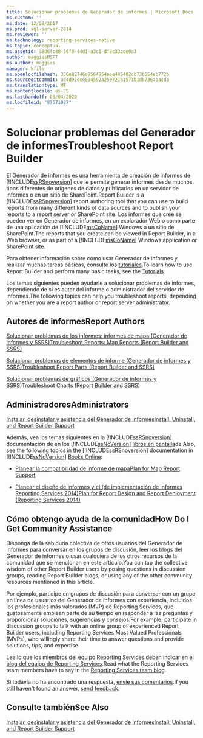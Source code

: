 ```yaml
---
title: Solucionar problemas de Generador de informes | Microsoft Docs
ms.custom: ''
ms.date: 12/29/2017
ms.prod: sql-server-2014
ms.reviewer: ''
ms.technology: reporting-services-native
ms.topic: conceptual
ms.assetid: 3806fc48-56f8-44d1-a3c1-df8c33cce0a3
author: maggiesMSFT
ms.author: maggies
manager: kfile
ms.openlocfilehash: 336e82746e9564954eae445402cb73b654eb772b
ms.sourcegitcommit: ad4d92dce894592a259721a1571b1d8736abacdb
ms.translationtype: MT
ms.contentlocale: es-ES
ms.lasthandoff: 08/04/2020
ms.locfileid: "87671927"
---
```

# <a name="troubleshoot-report-builder"></a><span data-ttu-id="8e762-102">Solucionar problemas del Generador de informes</span><span class="sxs-lookup"><span data-stu-id="8e762-102">Troubleshoot Report Builder</span></span>
  <span data-ttu-id="8e762-103">El Generador de informes es una herramienta de creación de informes de [!INCLUDE[ssRSnoversion](../includes/ssrsnoversion-md.md)] que le permite generar informes desde muchos tipos diferentes de orígenes de datos y publicarlos en un servidor de informes o en un sitio de SharePoint.</span><span class="sxs-lookup"><span data-stu-id="8e762-103">Report Builder is a [!INCLUDE[ssRSnoversion](../includes/ssrsnoversion-md.md)] report authoring tool that you can use to build reports from many different kinds of data sources and to publish your reports to a report server or SharePoint site.</span></span> <span data-ttu-id="8e762-104">Los informes que cree se pueden ver en Generador de informes, en un explorador Web o como parte de una aplicación de [!INCLUDE[msCoName](../includes/msconame-md.md)] Windows o un sitio de SharePoint.</span><span class="sxs-lookup"><span data-stu-id="8e762-104">The reports that you create can be viewed in Report Builder, in a Web browser, or as part of a [!INCLUDE[msCoName](../includes/msconame-md.md)] Windows application or SharePoint site.</span></span>  
  
 <span data-ttu-id="8e762-105">Para obtener información sobre cómo usar Generador de informes y realizar muchas tareas básicas, consulte los [tutoriales](report-builder-tutorials.md).</span><span class="sxs-lookup"><span data-stu-id="8e762-105">To learn how to use Report Builder and perform many basic tasks, see the [Tutorials](report-builder-tutorials.md).</span></span>  
  
 <span data-ttu-id="8e762-106">Los temas siguientes pueden ayudarle a solucionar problemas de informes, dependiendo de si es autor del informe o administrador del servidor de informes.</span><span class="sxs-lookup"><span data-stu-id="8e762-106">The following topics can help you troubleshoot reports, depending on whether you are a report author or report server administrator.</span></span>  
  
## <a name="report-authors"></a><span data-ttu-id="8e762-107">Autores de informes</span><span class="sxs-lookup"><span data-stu-id="8e762-107">Report Authors</span></span>  
 [<span data-ttu-id="8e762-108">Solucionar problemas de los informes: informes de mapa &#40;Generador de informes y SSRS&#41;</span><span class="sxs-lookup"><span data-stu-id="8e762-108">Troubleshoot Reports: Map Reports &#40;Report Builder and SSRS&#41;</span></span>](report-design/troubleshoot-reports-map-reports-report-builder-and-ssrs.md)  
  
 [<span data-ttu-id="8e762-109">Solucionar problemas de elementos de informe &#40;Generador de informes y SSRS&#41;</span><span class="sxs-lookup"><span data-stu-id="8e762-109">Troubleshoot Report Parts &#40;Report Builder and SSRS&#41;</span></span>](report-parts-report-builder-and-ssrs.md)  
  
 [<span data-ttu-id="8e762-110">Solucionar problemas de gráficos &#40;Generador de informes y SSRS&#41;</span><span class="sxs-lookup"><span data-stu-id="8e762-110">Troubleshoot Charts &#40;Report Builder and SSRS&#41;</span></span>](report-design/charts-report-builder-and-ssrs.md)  
  
## <a name="administrators"></a><span data-ttu-id="8e762-111">Administradores</span><span class="sxs-lookup"><span data-stu-id="8e762-111">Administrators</span></span>  
 [<span data-ttu-id="8e762-112">Instalar, desinstalar y asistencia del Generador de informes</span><span class="sxs-lookup"><span data-stu-id="8e762-112">Install, Uninstall, and Report Builder Support</span></span>](../../2014/reporting-services/install-uninstall-and-report-builder-support.md)  
  
 <span data-ttu-id="8e762-113">Además, vea los temas siguientes en la [!INCLUDE[ssRSnoversion](../includes/ssrsnoversion-md.md)] documentación de en los [!INCLUDE[ssNoVersion](../includes/ssnoversion-md.md)] [libros en pantalla](https://go.microsoft.com/fwlink/?linkid=121312)de:</span><span class="sxs-lookup"><span data-stu-id="8e762-113">Also, see the following topics in the [!INCLUDE[ssRSnoversion](../includes/ssrsnoversion-md.md)] documentation in [!INCLUDE[ssNoVersion](../includes/ssnoversion-md.md)] [Books Online](https://go.microsoft.com/fwlink/?linkid=121312):</span></span>  
  
-   [<span data-ttu-id="8e762-114">Planear la compatibilidad de informe de mapa</span><span class="sxs-lookup"><span data-stu-id="8e762-114">Plan for Map Report Support</span></span>](../../2014/reporting-services/plan-for-map-report-support.md)  
  
-   [<span data-ttu-id="8e762-115">Planear el diseño de informes y el &#40;de implementación de informes Reporting Services 2014&#41;</span><span class="sxs-lookup"><span data-stu-id="8e762-115">Plan for Report Design and Report Deployment &#40;Reporting Services 2014&#41;</span></span>](plan-for-report-design-and-report-deployment-reporting-services.md)  
  
## <a name="how-do-i-get-community-assistance"></a><span data-ttu-id="8e762-116">Cómo obtengo ayuda de la comunidad</span><span class="sxs-lookup"><span data-stu-id="8e762-116">How Do I Get Community Assistance</span></span>  
 <span data-ttu-id="8e762-117">Disponga de la sabiduría colectiva de otros usuarios del Generador de informes para conversar en los grupos de discusión, leer los blogs del Generador de informes o usar cualquiera de los otros recursos de la comunidad que se mencionan en este artículo.</span><span class="sxs-lookup"><span data-stu-id="8e762-117">You can tap the collective wisdom of other Report Builder users by posing questions in discussion groups, reading Report Builder blogs, or using any of the other community resources mentioned in this article.</span></span>  
  
 <span data-ttu-id="8e762-118">Por ejemplo, participe en grupos de discusión para conversar con un grupo en línea de usuarios del Generador de informes con experiencia, incluidos los profesionales más valorados (MVP) de Reporting Services, que gustosamente emplean parte de su tiempo en responder a las preguntas y proporcionar soluciones, sugerencias y consejos.</span><span class="sxs-lookup"><span data-stu-id="8e762-118">For example, participate in discussion groups to talk with an online group of experienced Report Builder users, including Reporting Services Most Valued Professionals (MVPs), who willingly share their time to answer questions and provide solutions, tips, and expertise.</span></span>  
  
 <span data-ttu-id="8e762-119">Lea lo que los miembros del equipo Reporting Services deben indicar en el [blog del equipo de Reporting Services](https://go.microsoft.com/fwlink/?LinkId=118788).</span><span class="sxs-lookup"><span data-stu-id="8e762-119">Read what the Reporting Services team members have to say in the [Reporting Services team blog](https://go.microsoft.com/fwlink/?LinkId=118788).</span></span>
  
 <span data-ttu-id="8e762-120">Si todavía no ha encontrado una respuesta, [envíe sus comentarios](https://go.microsoft.com/fwlink/?LinkId=118791).</span><span class="sxs-lookup"><span data-stu-id="8e762-120">If you still haven't found an answer, [send feedback](https://go.microsoft.com/fwlink/?LinkId=118791).</span></span>  
  
## <a name="see-also"></a><span data-ttu-id="8e762-121">Consulte también</span><span class="sxs-lookup"><span data-stu-id="8e762-121">See Also</span></span>  
 [<span data-ttu-id="8e762-122">Instalar, desinstalar y asistencia del Generador de informes</span><span class="sxs-lookup"><span data-stu-id="8e762-122">Install, Uninstall, and Report Builder Support</span></span>](../../2014/reporting-services/install-uninstall-and-report-builder-support.md)  
  
  
